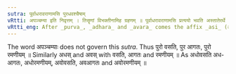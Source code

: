 ```yaml
---
sutra: पूर्वाधरावराणामसि पुरधवश्चैषाम्
vRtti: अपञ्चम्या इति निवृत्तम् । तिसॄणां विभक्तीनामिह ग्रहणम् ॥ पूर्वाधरावराणामसि प्रत्ययो भवति अस्तातेरर्थे । तत्सन्नियोगेन चैषां यथासंख्य पुर् अध् अव् इत्येते आदेशा भवन्ति ॥
vRtti_eng: After _purva_, _adhara_ and _avara_ comes the affix _asi_ (अस्) in the sense of _astati_ ; and _pur_, _adh_, and _av_ are their respective substitutes before this affix.
---
```

The word अपञ्चम्याः does not govern this _sutra_. Thus पुरो वसति, पुर आगतः, पुरो रमणीयम् ॥   Similarly अधस् and अवस् with वसति, आगतः and रमणीयम् ॥ As अधोवसति अध-आगतः, अधोरमणीयम्, अवोवसति, अवआगतः and अवोरमणीयम् ॥
